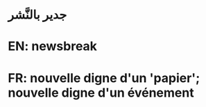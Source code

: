 # جدير بالنَّشر

# EN: newsbreak

# FR: nouvelle digne d'un 'papier'; nouvelle digne d'un événement
